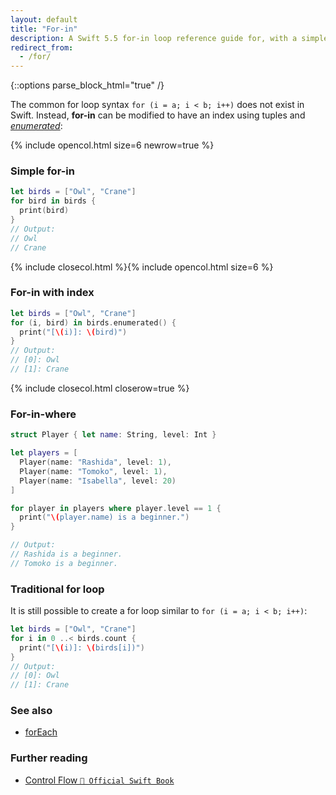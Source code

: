 ```yaml
---
layout: default
title: "For-in"
description: A Swift 5.5 for-in loop reference guide for, with a simple example and an example with an index.
redirect_from:
  - /for/
---
```

{::options parse_block_html="true" /}

The common for loop syntax `for (i = a; i < b; i++)` does not exist in Swift. Instead, **for-in** can be modified to have an index using tuples and _[enumerated](https://developer.apple.com/documentation/swift/array/1687832-enumerated)_:

{% include opencol.html size=6 newrow=true %}

### Simple for-in

```swift
let birds = ["Owl", "Crane"]
for bird in birds {
  print(bird)
}
// Output:
// Owl
// Crane
```

{% include closecol.html %}{% include opencol.html size=6 %}

### For-in with index

```swift
let birds = ["Owl", "Crane"]
for (i, bird) in birds.enumerated() {
  print("[\(i)]: \(bird)")
}
// Output:
// [0]: Owl
// [1]: Crane
```

{% include closecol.html closerow=true %}

### For-in-where

```swift
struct Player { let name: String, level: Int }

let players = [
  Player(name: "Rashida", level: 1),
  Player(name: "Tomoko", level: 1),
  Player(name: "Isabella", level: 20)
]

for player in players where player.level == 1 {
  print("\(player.name) is a beginner.")
}

// Output:
// Rashida is a beginner.
// Tomoko is a beginner.
```

### Traditional for loop

It is still possible to create a for loop similar to `for (i = a; i < b; i++)`:

```swift
let birds = ["Owl", "Crane"]
for i in 0 ..< birds.count {
  print("[\(i)]: \(birds[i])")
}
// Output:
// [0]: Owl
// [1]: Crane
```

### See also

* [forEach](/foreach)

### Further reading

* [Control Flow `📖 Official Swift Book`](https://docs.swift.org/swift-book/LanguageGuide/ControlFlow.html)
